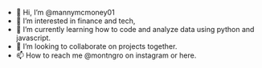 - 👋 Hi, I’m @mannymcmoney01
- 👀 I’m interested in finance and tech,
- 🌱 I’m currently learning how to code and analyze data using python and javascript.
- 💞️ I’m looking to collaborate on projects together.
- 📫 How to reach me @montngro on instagram or here.

<!---
mannymcmoney01/mannymcmoney01 is a ✨ special ✨ repository because its `README.md` (this file) appears on your GitHub profile.
You can click the Preview link to take a look at your changes.
--->
